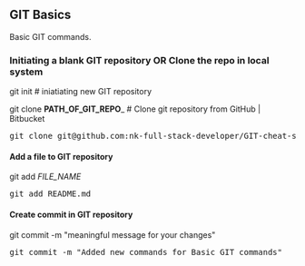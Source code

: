 ## GIT Basics

 Basic GIT commands.

### Initiating a blank GIT repository OR Clone the repo in local system


git init                        # iniatiating new GIT repository

git clone __PATH_OF_GIT_REPO___ # Clone git repository from GitHub | Bitbucket
<pre>
git clone git@github.com:nk-full-stack-developer/GIT-cheat-sheet.git
</pre>

#### Add a file to GIT repository
git add _FILE_NAME_
<pre>
git add README.md
</pre>

#### Create commit in GIT repository
git commit -m "meaningful message for your changes"
<pre>
git commit -m "Added new commands for Basic GIT commands"
</pre>
